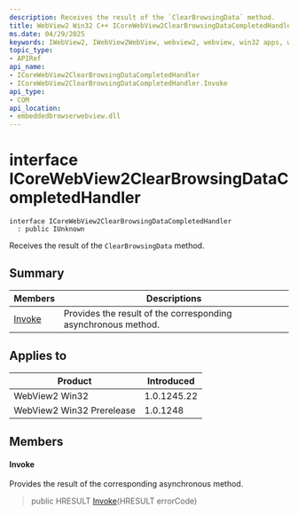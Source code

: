 ```yaml
---
description: Receives the result of the `ClearBrowsingData` method.
title: WebView2 Win32 C++ ICoreWebView2ClearBrowsingDataCompletedHandler
ms.date: 04/29/2025
keywords: IWebView2, IWebView2WebView, webview2, webview, win32 apps, win32, edge, ICoreWebView2, ICoreWebView2Controller, browser control, edge html, ICoreWebView2ClearBrowsingDataCompletedHandler
topic_type: 
- APIRef
api_name:
- ICoreWebView2ClearBrowsingDataCompletedHandler
- ICoreWebView2ClearBrowsingDataCompletedHandler.Invoke
api_type:
- COM
api_location:
- embeddedbrowserwebview.dll
---
```


# interface ICoreWebView2ClearBrowsingDataCompletedHandler

```
interface ICoreWebView2ClearBrowsingDataCompletedHandler
  : public IUnknown
```

Receives the result of the `ClearBrowsingData` method.

## Summary

 Members                        | Descriptions
--------------------------------|---------------------------------------------
[Invoke](#invoke) | Provides the result of the corresponding asynchronous method.

## Applies to

Product                         | Introduced
--------------------------------|---------------------------------------------
WebView2 Win32            |    1.0.1245.22
WebView2 Win32 Prerelease |    1.0.1248

## Members

#### Invoke

Provides the result of the corresponding asynchronous method.

> public HRESULT [Invoke](#invoke)(HRESULT errorCode)

